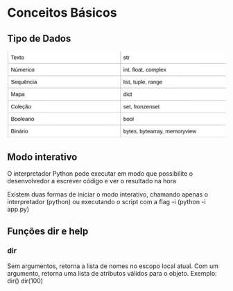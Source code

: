# Conceitos Básicos

<h2>Tipo de Dados</h2>

<img src="../assets/Tipo de dados.jpeg">

<h2>Modo interativo</h2>
<p>O interpretador Python pode executar em modo que possibilite o desenvolvedor a escrever código e ver o resultado na hora</p>

<p>Existem duas formas de iniciar o modo interativo, chamando apenas o interpretador (python) ou executando o script com a flag -i (python -i app.py)</p>

<h2>Funções dir e help</h2>

<h3>dir</h3>
<p>Sem argumentos, retorna a lista de nomes no escopo local atual. Com um argumento, retorna uma lista de atributos válidos para o objeto. Exemplo: 
dir()
dir(100)</p>
